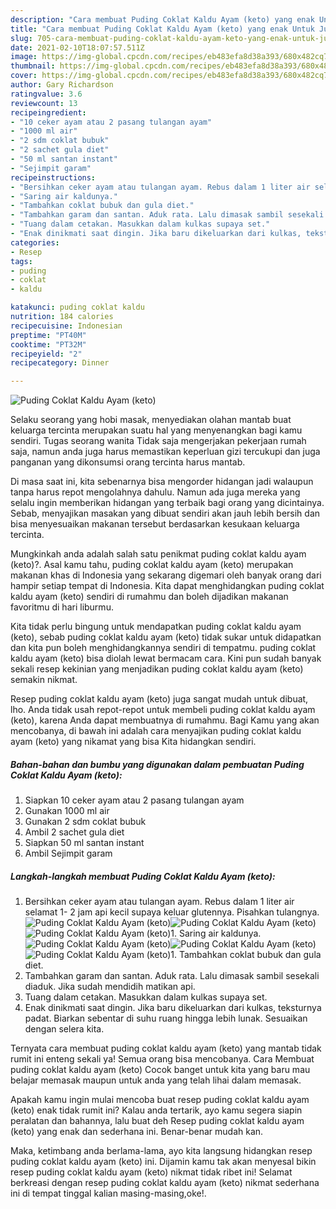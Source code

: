 ```yaml
---
description: "Cara membuat Puding Coklat Kaldu Ayam (keto) yang enak Untuk Jualan"
title: "Cara membuat Puding Coklat Kaldu Ayam (keto) yang enak Untuk Jualan"
slug: 705-cara-membuat-puding-coklat-kaldu-ayam-keto-yang-enak-untuk-jualan
date: 2021-02-10T18:07:57.511Z
image: https://img-global.cpcdn.com/recipes/eb483efa8d38a393/680x482cq70/puding-coklat-kaldu-ayam-keto-foto-resep-utama.jpg
thumbnail: https://img-global.cpcdn.com/recipes/eb483efa8d38a393/680x482cq70/puding-coklat-kaldu-ayam-keto-foto-resep-utama.jpg
cover: https://img-global.cpcdn.com/recipes/eb483efa8d38a393/680x482cq70/puding-coklat-kaldu-ayam-keto-foto-resep-utama.jpg
author: Gary Richardson
ratingvalue: 3.6
reviewcount: 13
recipeingredient:
- "10 ceker ayam atau 2 pasang tulangan ayam"
- "1000 ml air"
- "2 sdm coklat bubuk"
- "2 sachet gula diet"
- "50 ml santan instant"
- "Sejimpit garam"
recipeinstructions:
- "Bersihkan ceker ayam atau tulangan ayam. Rebus dalam 1 liter air selamat 1- 2 jam api kecil supaya keluar glutennya. Pisahkan tulangnya."
- "Saring air kaldunya."
- "Tambahkan coklat bubuk dan gula diet."
- "Tambahkan garam dan santan. Aduk rata. Lalu dimasak sambil sesekali diaduk. Jika sudah mendidih matikan api."
- "Tuang dalam cetakan. Masukkan dalam kulkas supaya set."
- "Enak dinikmati saat dingin. Jika baru dikeluarkan dari kulkas, teksturnya padat. Biarkan sebentar di suhu ruang hingga lebih lunak. Sesuaikan dengan selera kita."
categories:
- Resep
tags:
- puding
- coklat
- kaldu

katakunci: puding coklat kaldu 
nutrition: 184 calories
recipecuisine: Indonesian
preptime: "PT40M"
cooktime: "PT32M"
recipeyield: "2"
recipecategory: Dinner

---
```



![Puding Coklat Kaldu Ayam (keto)](https://img-global.cpcdn.com/recipes/eb483efa8d38a393/680x482cq70/puding-coklat-kaldu-ayam-keto-foto-resep-utama.jpg)

Selaku seorang yang hobi masak, menyediakan olahan mantab buat keluarga tercinta merupakan suatu hal yang menyenangkan bagi kamu sendiri. Tugas seorang  wanita Tidak saja mengerjakan pekerjaan rumah saja, namun anda juga harus memastikan keperluan gizi tercukupi dan juga panganan yang dikonsumsi orang tercinta harus mantab.

Di masa  saat ini, kita sebenarnya bisa mengorder hidangan jadi walaupun tanpa harus repot mengolahnya dahulu. Namun ada juga mereka yang selalu ingin memberikan hidangan yang terbaik bagi orang yang dicintainya. Sebab, menyajikan masakan yang dibuat sendiri akan jauh lebih bersih dan bisa menyesuaikan makanan tersebut berdasarkan kesukaan keluarga tercinta. 



Mungkinkah anda adalah salah satu penikmat puding coklat kaldu ayam (keto)?. Asal kamu tahu, puding coklat kaldu ayam (keto) merupakan makanan khas di Indonesia yang sekarang digemari oleh banyak orang dari hampir setiap tempat di Indonesia. Kita dapat menghidangkan puding coklat kaldu ayam (keto) sendiri di rumahmu dan boleh dijadikan makanan favoritmu di hari liburmu.

Kita tidak perlu bingung untuk mendapatkan puding coklat kaldu ayam (keto), sebab puding coklat kaldu ayam (keto) tidak sukar untuk didapatkan dan kita pun boleh menghidangkannya sendiri di tempatmu. puding coklat kaldu ayam (keto) bisa diolah lewat bermacam cara. Kini pun sudah banyak sekali resep kekinian yang menjadikan puding coklat kaldu ayam (keto) semakin nikmat.

Resep puding coklat kaldu ayam (keto) juga sangat mudah untuk dibuat, lho. Anda tidak usah repot-repot untuk membeli puding coklat kaldu ayam (keto), karena Anda dapat membuatnya di rumahmu. Bagi Kamu yang akan mencobanya, di bawah ini adalah cara menyajikan puding coklat kaldu ayam (keto) yang nikamat yang bisa Kita hidangkan sendiri.

<!--inarticleads1-->

##### Bahan-bahan dan bumbu yang digunakan dalam pembuatan Puding Coklat Kaldu Ayam (keto):

1. Siapkan 10 ceker ayam atau 2 pasang tulangan ayam
1. Gunakan 1000 ml air
1. Gunakan 2 sdm coklat bubuk
1. Ambil 2 sachet gula diet
1. Siapkan 50 ml santan instant
1. Ambil Sejimpit garam




<!--inarticleads2-->

##### Langkah-langkah membuat Puding Coklat Kaldu Ayam (keto):

1. Bersihkan ceker ayam atau tulangan ayam. Rebus dalam 1 liter air selamat 1- 2 jam api kecil supaya keluar glutennya. Pisahkan tulangnya.
<img src="https://img-global.cpcdn.com/steps/149b63169702ec23/160x128cq70/puding-coklat-kaldu-ayam-keto-langkah-memasak-1-foto.jpg" alt="Puding Coklat Kaldu Ayam (keto)"><img src="https://img-global.cpcdn.com/steps/1398d6d62a1e998b/160x128cq70/puding-coklat-kaldu-ayam-keto-langkah-memasak-1-foto.jpg" alt="Puding Coklat Kaldu Ayam (keto)"><img src="https://img-global.cpcdn.com/steps/16651ddfde38fc20/160x128cq70/puding-coklat-kaldu-ayam-keto-langkah-memasak-1-foto.jpg" alt="Puding Coklat Kaldu Ayam (keto)">1. Saring air kaldunya.
<img src="https://img-global.cpcdn.com/steps/a93efec2b832d7e7/160x128cq70/puding-coklat-kaldu-ayam-keto-langkah-memasak-2-foto.jpg" alt="Puding Coklat Kaldu Ayam (keto)"><img src="https://img-global.cpcdn.com/steps/137d695789068659/160x128cq70/puding-coklat-kaldu-ayam-keto-langkah-memasak-2-foto.jpg" alt="Puding Coklat Kaldu Ayam (keto)"><img src="https://img-global.cpcdn.com/steps/d42ab8b582cfeea6/160x128cq70/puding-coklat-kaldu-ayam-keto-langkah-memasak-2-foto.jpg" alt="Puding Coklat Kaldu Ayam (keto)">1. Tambahkan coklat bubuk dan gula diet.
1. Tambahkan garam dan santan. Aduk rata. Lalu dimasak sambil sesekali diaduk. Jika sudah mendidih matikan api.
1. Tuang dalam cetakan. Masukkan dalam kulkas supaya set.
1. Enak dinikmati saat dingin. Jika baru dikeluarkan dari kulkas, teksturnya padat. Biarkan sebentar di suhu ruang hingga lebih lunak. Sesuaikan dengan selera kita.




Ternyata cara membuat puding coklat kaldu ayam (keto) yang mantab tidak rumit ini enteng sekali ya! Semua orang bisa mencobanya. Cara Membuat puding coklat kaldu ayam (keto) Cocok banget untuk kita yang baru mau belajar memasak maupun untuk anda yang telah lihai dalam memasak.

Apakah kamu ingin mulai mencoba buat resep puding coklat kaldu ayam (keto) enak tidak rumit ini? Kalau anda tertarik, ayo kamu segera siapin peralatan dan bahannya, lalu buat deh Resep puding coklat kaldu ayam (keto) yang enak dan sederhana ini. Benar-benar mudah kan. 

Maka, ketimbang anda berlama-lama, ayo kita langsung hidangkan resep puding coklat kaldu ayam (keto) ini. Dijamin kamu tak akan menyesal bikin resep puding coklat kaldu ayam (keto) nikmat tidak ribet ini! Selamat berkreasi dengan resep puding coklat kaldu ayam (keto) nikmat sederhana ini di tempat tinggal kalian masing-masing,oke!.

